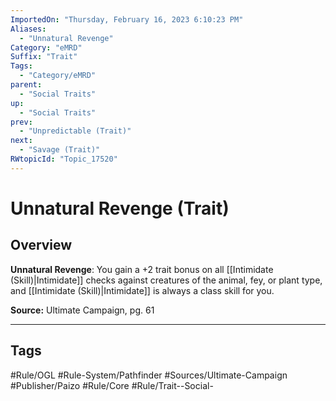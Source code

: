 ```yaml
---
ImportedOn: "Thursday, February 16, 2023 6:10:23 PM"
Aliases:
  - "Unnatural Revenge"
Category: "eMRD"
Suffix: "Trait"
Tags:
  - "Category/eMRD"
parent:
  - "Social Traits"
up:
  - "Social Traits"
prev:
  - "Unpredictable (Trait)"
next:
  - "Savage (Trait)"
RWtopicId: "Topic_17520"
---
```

# Unnatural Revenge (Trait)
## Overview
**Unnatural Revenge**: You gain a +2 trait bonus on all [[Intimidate (Skill)|Intimidate]] checks against creatures of the animal, fey, or plant type, and [[Intimidate (Skill)|Intimidate]] is always a class skill for you. 

**Source:** Ultimate Campaign, pg. 61


---
## Tags
#Rule/OGL #Rule-System/Pathfinder #Sources/Ultimate-Campaign #Publisher/Paizo #Rule/Core #Rule/Trait--Social-

